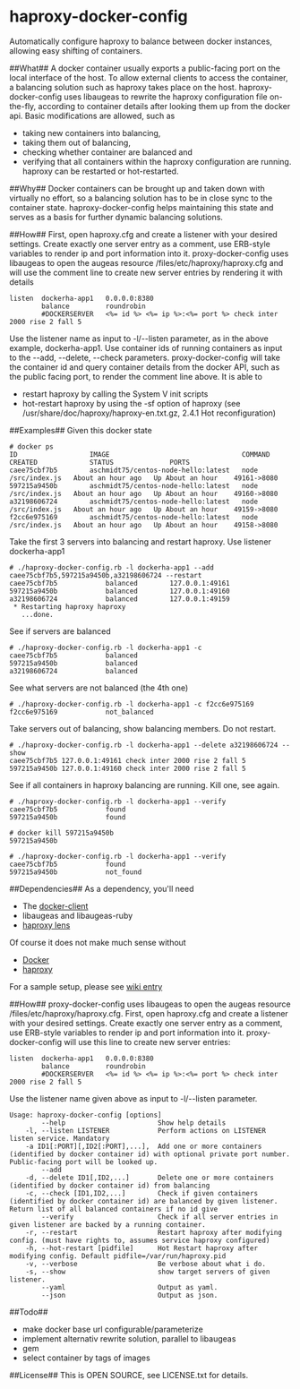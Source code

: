 haproxy-docker-config
=====================

Automatically configure haproxy to balance between docker instances, allowing easy shifting of containers.


##What##
A docker container usually exports a public-facing port on the local interface of the host. To allow external clients to access the container, a balancing solution such as haproxy takes place on the host. haproxy-docker-config uses libaugeas to rewrite the haproxy configuration file on-the-fly, according to container details after looking them up from the docker api. Basic modifications are allowed, such as 
  * taking new containers into balancing, 
  * taking them out of balancing, 
  * checking whether container are balanced and 
  * verifying that all containers within the haproxy configuration are running.
haproxy can be restarted or hot-restarted.

##Why##
Docker containers can be brought up and taken down with virtually no effort, so a balancing solution has to be in close sync to the container state. haproxy-docker-config helps maintaining this state and serves as a basis for further dynamic balancing solutions.


##How##
First, open haproxy.cfg and create a listener with your desired settings. Create exactly one server entry as a comment, use ERB-style variables to render ip and port information into it. proxy-docker-config uses libaugeas to open the augeas resource /files/etc/haproxy/haproxy.cfg and will use the comment line to create new server entries by rendering it with details
```
listen  dockerha-app1   0.0.0.0:8380
        balance         roundrobin
        #DOCKERSERVER   <%= id %> <%= ip %>:<%= port %> check inter 2000 rise 2 fall 5
```
Use the listener name as input to -l/--listen parameter, as in the above example, dockerha-app1. Use container ids of running containers as input to the --add, --delete, --check parameters. proxy-docker-config will take the container id and query container details from the docker API, such as the public facing port, to render the comment line above. 
It is able to 
  * restart haproxy by calling the System V init scripts 
  * hot-restart haproxy by using the -sf option of haproxy (see /usr/share/doc/haproxy/haproxy-en.txt.gz, 2.4.1 Hot reconfiguration)


##Examples##
Given this docker state
```
# docker ps
ID                  IMAGE                                 COMMAND              CREATED             STATUS              PORTS
caee75cbf7b5        aschmidt75/centos-node-hello:latest   node /src/index.js   About an hour ago   Up About an hour    49161->8080
597215a9450b        aschmidt75/centos-node-hello:latest   node /src/index.js   About an hour ago   Up About an hour    49160->8080
a32198606724        aschmidt75/centos-node-hello:latest   node /src/index.js   About an hour ago   Up About an hour    49159->8080
f2cc6e975169        aschmidt75/centos-node-hello:latest   node /src/index.js   About an hour ago   Up About an hour    49158->8080
```

Take the first 3 servers into balancing and restart haproxy. Use listener dockerha-app1
```
# ./haproxy-docker-config.rb -l dockerha-app1 --add caee75cbf7b5,597215a9450b,a32198606724 --restart
caee75cbf7b5            balanced        127.0.0.1:49161
597215a9450b            balanced        127.0.0.1:49160
a32198606724            balanced        127.0.0.1:49159
 * Restarting haproxy haproxy
   ...done.
```

See if servers are balanced
```
# ./haproxy-docker-config.rb -l dockerha-app1 -c 
caee75cbf7b5            balanced
597215a9450b            balanced
a32198606724            balanced
```

See what servers are not balanced (the 4th one)
```
# ./haproxy-docker-config.rb -l dockerha-app1 -c f2cc6e975169
f2cc6e975169            not_balanced
```

Take servers out of balancing, show balancing members. Do not restart.
```
# ./haproxy-docker-config.rb -l dockerha-app1 --delete a32198606724 --show
caee75cbf7b5 127.0.0.1:49161 check inter 2000 rise 2 fall 5
597215a9450b 127.0.0.1:49160 check inter 2000 rise 2 fall 5
```

See if all containers in haproxy balancing are running. Kill one, see again.
```
# ./haproxy-docker-config.rb -l dockerha-app1 --verify
caee75cbf7b5            found
597215a9450b            found

# docker kill 597215a9450b
597215a9450b

# ./haproxy-docker-config.rb -l dockerha-app1 --verify
caee75cbf7b5            found
597215a9450b            not_found
```

##Dependencies##
As a dependency, you'll need
 * The [docker-client](https://github.com/geku/docker-client)
 * libaugeas and libaugeas-ruby
 * [haproxy lens](https://github.com/camptocamp/puppet-haproxy/blob/master/files/haproxy.aug)

Of course it does not make much sense without
 * [Docker](http://www.docker.io/)
 * [haproxy](http://haproxy.1wt.eu/)

For a sample setup, please see [wiki entry](https://github.com/aschmidt75/haproxy-docker-config/wiki/Setup-on-Ubuntu-13.04)

##How##
proxy-docker-config uses libaugeas to open the augeas resource /files/etc/haproxy/haproxy.cfg. 
First, open haproxy.cfg and create a listener with your desired settings. Create exactly one server entry as a comment, use ERB-style variables to render ip and port information into it. proxy-docker-config will use this line to create new server entries:
```
listen  dockerha-app1   0.0.0.0:8380
        balance         roundrobin
        #DOCKERSERVER   <%= id %> <%= ip %>:<%= port %> check inter 2000 rise 2 fall 5
```
Use the listener name given above as input to -l/--listen parameter.


```
Usage: haproxy-docker-config [options]
        --help                       Show help details
    -l, --listen LISTENER            Perform actions on LISTENER listen service. Mandatory
    -a ID1[:PORT][,ID2[:PORT],...],  Add one or more containers (identified by docker container id) with optional private port number. Public-facing port will be looked up.
        --add
    -d, --delete ID1[,ID2,...]       Delete one or more containers (identified by docker container id) from balancing
    -c, --check [ID1,ID2,...]        Check if given containers (identified by docker container id) are balanced by given listener. Return list of all balanced containers if no id give
        --verify                     Check if all server entries in given listener are backed by a running container.
    -r, --restart                    Restart haproxy after modifying config. (must have rights to, assumes service haproxy configured)
    -h, --hot-restart [pidfile]      Hot Restart haproxy after modifying config. Default pidfile=/var/run/haproxy.pid
    -v, --verbose                    Be verbose about what i do.
    -s, --show                       show target servers of given listener.
        --yaml                       Output as yaml.
        --json                       Output as json.
  ```

##Todo##
  * make docker base url configurable/parameterize
  * implement alternativ rewrite solution, parallel to libaugeas
  * gem
  * select container by tags of images

##License##
This is OPEN SOURCE, see LICENSE.txt for details.

